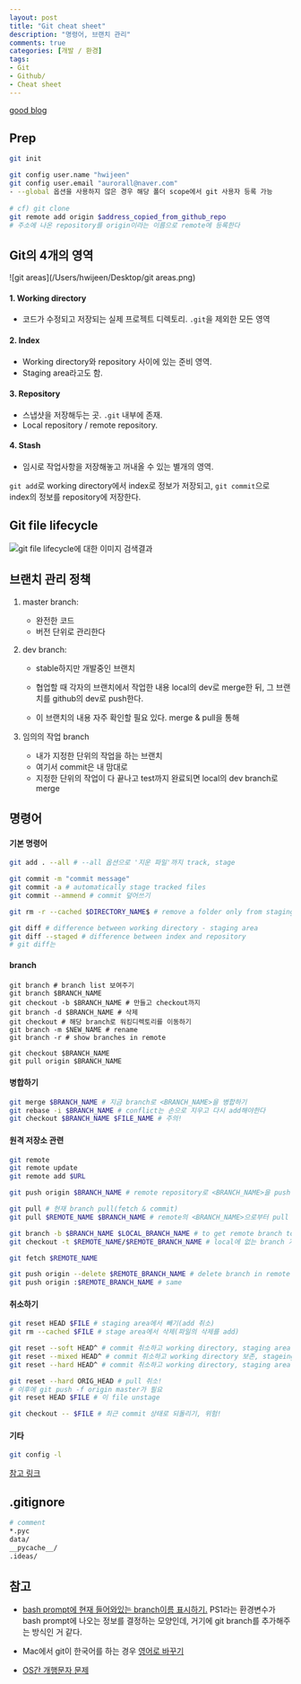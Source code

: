 ```yaml
---
layout: post
title: "Git cheat sheet"
description: "명령어, 브랜치 관리"
comments: true
categories: [개발 / 환경]
tags:
- Git
- Github/
- Cheat sheet
---
```


[good blog](https://suwoni-codelab.com/git/2018/04/05/Git-reset/)

## Prep

```bash
git init

git config user.name "hwijeen"
git config user.email "aurorall@naver.com"
- --global 옵션을 사용하지 않은 경우 해당 폴더 scope에서 git 사용자 등록 가능
 
# cf) git clone
git remote add origin $address_copied_from_github_repo
# 주소에 나온 repository를 origin이라는 이름으로 remote에 등록한다
```



## Git의 4개의 영역

![git areas](/Users/hwijeen/Desktop/git areas.png)

#### 1. Working directory

- 코드가 수정되고 저장되는 실제 프로젝트 디렉토리. `.git`을 제외한 모든 영역

#### 2. Index

- Working directory와 repository 사이에 있는 준비 영역.
- Staging area라고도 함.

#### 3. Repository

- 스냅샷을 저장해두는 곳. `.git` 내부에 존재.
- Local repository / remote repository.

#### 4. Stash

- 임시로 작업사항을 저장해놓고 꺼내올 수 있는 별개의 영역.

`git add`로 working directory에서 index로 정보가 저장되고, `git commit`으로 index의 정보를 repository에 저장한다.



## Git file lifecycle

![git file lifecycle에 대한 이미지 검색결과](http://git-scm.com/figures/18333fig0201-tn.png)





## 브랜치 관리 정책

1. master branch: 

   - 완전한 코드
   - 버전 단위로 관리한다

2. dev branch:

   - stable하지만 개발중인 브랜치

   - 협업할 때 각자의 브랜치에서 작업한 내용 local의 dev로 merge한 뒤, 그 브랜치를 github의 dev로 push한다. 
   - 이 브랜치의 내용 자주 확인할 필요 있다. merge & pull을 통해

3. 임의의 작업 branch

   - 내가 지정한 단위의 작업을 하는 브랜치
   - 여기서 commit은 내 맘대로
   - 지정한 단위의 작업이 다 끝나고 test까지 완료되면 local의 dev branch로 merge



## 명령어

#### 기본 명령어

```bash
git add . --all # --all 옵션으로 '지운 파일'까지 track, stage

git commit -m "commit message"
git commit -a # automatically stage tracked files
git commit --ammend # commit 덮어쓰기

git rm -r --cached $DIRECTORY_NAME$ # remove a folder only from staging area.

git diff # difference between working directory - staging area
git diff --staged # difference between index and repository
# git diff는 
```



#### branch

```shell
git branch # branch list 보여주기
git branch $BRANCH_NAME
git checkout -b $BRANCH_NAME # 만들고 checkout까지
git branch -d $BRANCH_NAME # 삭제
git checkout # 해당 branch로 워킹디렉토리를 이동하기
git branch -m $NEW_NAME # rename
git branch -r # show branches in remote 

git checkout $BRANCH_NAME
git pull origin $BRANCH_NAME
```



#### 병합하기

```bash
git merge $BRANCH_NAME # 지금 branch로 <BRANCH_NAME>을 병합하기 
git rebase -i $BRANCH_NAME # conflict는 손으로 지우고 다시 add해야한다
git checkout $BRANCH_NAME $FILE_NAME # 주의!
```



#### 원격 저장소 관련

```bash
git remote 
git remote update
git remote add $URL

git push origin $BRANCH_NAME # remote repository로 <BRANCH_NAME>을 push

git pull # 현재 branch pull(fetch & commit)
git pull $REMOTE_NAME $BRANCH_NAME # remote의 <BRANCH_NAME>으로부터 pull

git branch -b $BRANCH_NAME $LOCAL_BRANCH_NAME # to get remote branch to current branch
git checkout -t $REMOTE_NAME/$REMOTE_BRANCH_NAME # local에 없는 branch 가져오기

git fetch $REMOTE_NAME

git push origin --delete $REMOTE_BRANCH_NAME # delete branch in remote
git push origin :$REMOTE_BRANCH_NAME # same
```



#### 취소하기

```bash
git reset HEAD $FILE # staging area에서 빼기(add 취소)
git rm --cached $FILE # stage area에서 삭제(파일의 삭제를 add)

git reset --soft HEAD^ # commit 취소하고 working directory, staging area 모두 보존
git reset --mixed HEAD^ # commit 취소하고 working directory 보존, stageing area는 예전 그때로
git reset --hard HEAD^ # commit 취소하고 working directory, staging area 모두 그때로

git reset --hard ORIG_HEAD # pull 취소!
# 이후에 git push -f origin master가 필요
git reset HEAD $FILE # 이 file unstage

git checkout -- $FILE # 최근 commit 상태로 되돌리기, 위험!
```

#### 기타

```bash
git config -l
```



[참고 링크](<https://gmlwjd9405.github.io/2018/05/25/git-add-cancle.html>)



## .gitignore

```bash
# comment
*.pyc
data/
__pycache__/
.ideas/
```



## 참고

- [bash prompt에 현재 들어와있는 branch이름 표시하기.](https://coderwall.com/p/fasnya/add-git-branch-name-to-bash-prompt) PS1라는 환경변수가 bash prompt에 나오는 정보를 결정하는 모양인데, 거기에 git branch를 추가해주는 방식인 거 같다. 
- Mac에서 git이 한국어를 하는 경우 [영어로 바꾸기](https://stackoverflow.com/a/54574337)

- [OS간 개행문자 문제](https://www.lesstif.com/pages/viewpage.action?pageId=20776404)

